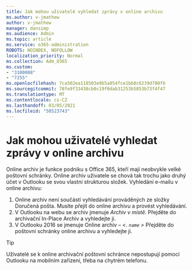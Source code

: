 ```yaml
---
title: Jak mohou uživatelé vyhledat zprávy v online archivu
ms.author: v-jmathew
author: v-jmathew
manager: dansimp
ms.audience: Admin
ms.topic: article
ms.service: o365-administration
ROBOTS: NOINDEX, NOFOLLOW
localization_priority: Normal
ms.collection: Adm_O365
ms.custom:
- "3100008"
- "7255"
ms.openlocfilehash: 7ca502ea118503e9b5a854fce1bb8c6239d780f6
ms.sourcegitcommit: 78fe9f33438cb0c19f0dab31253b5853b73f4f47
ms.translationtype: MT
ms.contentlocale: cs-CZ
ms.lasthandoff: 03/05/2021
ms.locfileid: "50523743"
---
```

# <a name="how-users-can-search-their-online-archive-for-messages"></a>Jak mohou uživatelé vyhledat zprávy v online archivu

Online archiv je funkce podniku s Office 365, kteří mají neobvykle velké poštovní schránky. Online archiv uživatele se chová tak trochu jako druhý účet v Outlooku se svou vlastní strukturou složek. Vyhledání e-mailu v online archivu:

1. Online archiv není součástí vyhledávání prováděných ze složky Doručená pošta. Musíte přejít do online archivu a provést vyhledávání.
2. V Outlooku na webu se archiv jmenuje *Archiv v místě.* Přejděte do archivační In-Place Archiv a vyhledejte ji.
3. V Outlooku 2016 se jmenuje Online archiv *– <. `name` >* Přejděte do poštovní schránky online archivu a vyhledejte ji.

> [!TIP]
> Uživatelé se k online archivační poštovní schránce nepostupují pomocí Outlooku na mobilním zařízení, třeba na chytrém telefonu.
